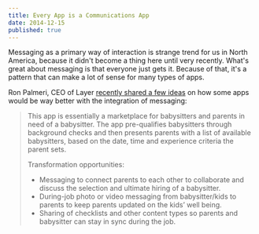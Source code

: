 ```yaml
---
title: Every App is a Communications App
date: 2014-12-15
published: true
---
```


Messaging as a primary way of interaction is strange trend for us in North America, because it didn't become a thing here until very recently. What's great about messaging is that everyone just gets it. Because of that, it's a pattern that can make a lot of sense for many types of apps.

Ron Palmeri, CEO of Layer [recently shared a few ideas](http://blog.layer.com/every-app-is-a-communications-app/) on how some apps would be way better with the integration of messaging:

> This app is essentially a marketplace for babysitters and parents in need of a babysitter. The app pre-qualifies babysitters through background checks and then presents parents with a list of available babysitters, based on the date, time and experience criteria the parent sets.
>
> Transformation opportunities:
>
> - Messaging to connect parents to each other to collaborate and discuss the selection and ultimate hiring of a babysitter.
> - During-job photo or video messaging from babysitter/kids to parents to keep parents updated on the kids’ well being.
> - Sharing of checklists and other content types so parents and babysitter can stay in sync during the job.
